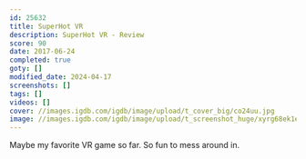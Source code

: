```yaml
---
id: 25632
title: SuperHot VR
description: SuperHot VR - Review
score: 90
date: 2017-06-24
completed: true
goty: []
modified_date: 2024-04-17
screenshots: []
tags: []
videos: []
cover: //images.igdb.com/igdb/image/upload/t_cover_big/co24uu.jpg
image: //images.igdb.com/igdb/image/upload/t_screenshot_huge/xyrg68ek1eajcblclb3n.jpg
---
```

Maybe my favorite VR game so far. So fun to mess around in.